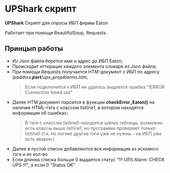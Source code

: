 # UPShark скрипт

**UPShark** Скрипт для опросы ИБП фирмы Eaton

Работает при помощи BeautifulSoup, Requests.

## Принцып работы 

 - Из Json файла берется имя и адрес до ИБП Eaton;
 - Происходит иттерация каждого элемента словаря из Json файла;
 - При помощи Requests получается HTM-документ с ИБП по адресу *ipaddres:**port**/ups_propAlarms.htm*;
    > Если подключится к ИБП не удалось выдается ошибка "!ERROR Connection timed out"
 - Далее HTM документ парсится в функции **checkError_Eaton()** на наличие HTML-тэга с классом listline1, в котором находятся информация об ошибках;
    > В тэге с классом listline0 находится шапка таблицы, возможно есть классы выше listline1,
        но программа проверяет только listline1  (т.к. по логике другие тэги уже не нужны - на ИБП уже есть аварии.)
 - Далее в пустой список добавляются вся информация из искомого тэга и их кол-во
 - Если длинна списка больше 0 выдается статус "!!! UPS Alarm: CHECK UPS !!!", а если 0 "Status OK"
 
